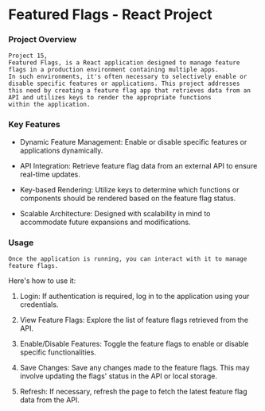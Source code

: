 # Featured Flags - React Project
### Project Overview
```
Project 15, 
Featured Flags, is a React application designed to manage feature flags in a production environment containing multiple apps. 
In such environments, it's often necessary to selectively enable or disable specific features or applications. This project addresses 
this need by creating a feature flag app that retrieves data from an API and utilizes keys to render the appropriate functions 
within the application.
```

### Key Features
- Dynamic Feature Management: Enable or disable specific features or applications dynamically.

- API Integration: Retrieve feature flag data from an external API to ensure real-time updates.

- Key-based Rendering: Utilize keys to determine which functions or components should be rendered based on the feature flag status.

- Scalable Architecture: Designed with scalability in mind to accommodate future expansions and modifications.

### Usage
```
Once the application is running, you can interact with it to manage 
feature flags.
```
 Here's how to use it:
1. Login: If authentication is required, log in to the application using your credentials.

2. View Feature Flags: Explore the list of feature flags retrieved from the API.

3. Enable/Disable Features: Toggle the feature flags to enable or disable specific functionalities.

4. Save Changes: Save any changes made to the feature flags. This may involve updating the flags' status in the API or local storage.

5. Refresh: If necessary, refresh the page to fetch the latest feature flag data from the API.